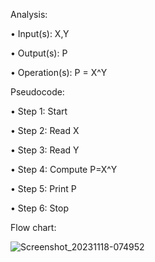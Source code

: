 Analysis:

•	Input(s): X,Y

•	Output(s): P

•	Operation(s): P = X^Y


Pseudocode:

•	Step 1: Start

•	Step 2: Read X

•	Step 3: Read Y

•	Step 4: Compute P=X^Y

•	Step 5: Print P

•	Step 6: Stop


Flow chart:

![Screenshot_20231118-074952](https://github.com/SWEG-2015EC-Batch/Algorithm-Avengers/assets/149164024/6d3ee947-1a73-41de-8385-b30f224a6524)

